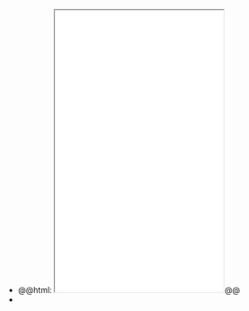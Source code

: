 - @@html: <iframe src="file:///Users/imran/projects/digital-garden/.vscode/auto-git-pull-push.sh" height="500px"></iframe>@@
-